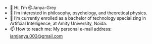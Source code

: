 - 👋 Hi, I’m @Janya-Grey
- 👀 I’m interested in philosophy, psychology, and theoretical physics.
- 🌱 I’m currently enrolled as a bachelor of technology specializing in Artifcial Intelligence, at Amity University, Noida.
- 📫 How to reach me: My personal e-mail address: iamjanya.003@gmail.com

